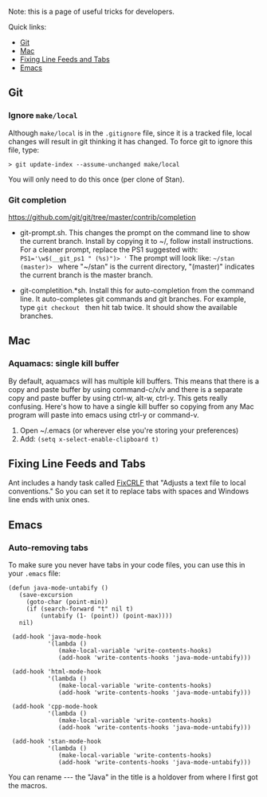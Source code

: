 Note: this is a page of useful tricks for developers. 

Quick links:
* [Git](Developer-Tricks#git)
* [Mac](Developer-Tricks#mac)
* [Fixing Line Feeds and Tabs](Developer-Tricks#fixing-line-feeds-and-tabs)
* [Emacs](Developer-Tricks#emacs)

## Git

### Ignore `make/local`
Although `make/local` is in the `.gitignore` file, since it is a tracked file, local changes will result in git thinking it has changed. To force git to ignore this file, type:
```
> git update-index --assume-unchanged make/local
```

You will only need to do this once (per clone of Stan).


### Git completion
https://github.com/git/git/tree/master/contrib/completion

* git-prompt.sh. This changes the prompt on the command line to show the current branch. Install by copying it to ~/, follow install instructions. For a cleaner prompt, replace the PS1 suggested with: 
`PS1='\w$(__git_ps1 " (%s)")> '`
The prompt will look like:
`~/stan (master)> `
where "~/stan" is the current directory, "(master)" indicates the current branch is the master branch.

* git-completition.*sh. Install this for auto-completion from the command line. It auto-completes git commands and git branches. For example, type `git checkout ` then hit tab twice. It should show the available branches.

## Mac 

### Aquamacs: single kill buffer
By default, aquamacs will has multiple kill buffers. This means that there is a copy and paste buffer by using command-c/x/v and there is a separate copy and paste buffer by using ctrl-w, alt-w, ctrl-y. This gets really confusing. Here's how to have a single kill buffer so copying from any Mac program will paste into emacs using ctrl-y or command-v.

1. Open ~/.emacs (or wherever else you're storing your preferences)
2. Add: `(setq x-select-enable-clipboard t)`

## Fixing Line Feeds and Tabs

Ant includes a handy task called <a href="http://ant.apache.org/manual/Tasks/fixcrlf.html">FixCRLF</a> that "Adjusts a text file to local conventions."  So you can set it to replace tabs with spaces and Windows line ends with unix ones.

## Emacs

### Auto-removing tabs

To make sure you never have tabs in your code files, you can use this in your ```.emacs``` file:

```
(defun java-mode-untabify ()
   (save-excursion
     (goto-char (point-min))
     (if (search-forward "t" nil t)
         (untabify (1- (point)) (point-max))))
   nil)

 (add-hook 'java-mode-hook
           '(lambda ()
              (make-local-variable 'write-contents-hooks)
              (add-hook 'write-contents-hooks 'java-mode-untabify)))

 (add-hook 'html-mode-hook
           '(lambda ()
              (make-local-variable 'write-contents-hooks)
              (add-hook 'write-contents-hooks 'java-mode-untabify)))

 (add-hook 'cpp-mode-hook
           '(lambda ()
              (make-local-variable 'write-contents-hooks)
              (add-hook 'write-contents-hooks 'java-mode-untabify)))

 (add-hook 'stan-mode-hook
           '(lambda ()
              (make-local-variable 'write-contents-hooks)
              (add-hook 'write-contents-hooks 'java-mode-untabify)))
```

You can rename --- the "Java" in the title is a holdover from where I first got the macros.
